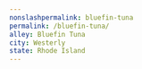 ```yaml
---
﻿nonslashpermalink: bluefin-tuna
permalink: /bluefin-tuna/
alley: Bluefin Tuna
city: Westerly
state: Rhode Island
---
```

